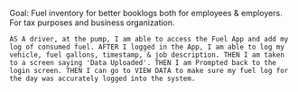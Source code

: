 Goal: Fuel inventory for better booklogs both for employees & employers. For tax purposes and business organization.

`
 AS A driver, at the pump, I am able to access the Fuel App and add my log of consumed fuel.
 AFTER I logged in the App, I am able to log my vehicle, fuel gallons, timestamp, & job description.
 THEN I am taken to a screen saying 'Data Uploaded'.
 THEN I am Prompted back to the login screen.
 THEN I can go to VIEW DATA to make sure my fuel log for the day was accurately logged into the system.
`